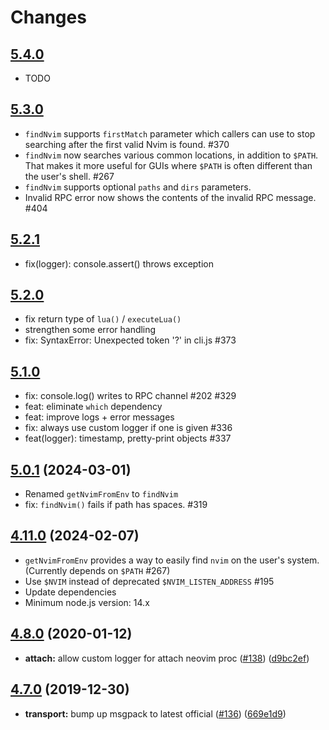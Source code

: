 # Changes

## [5.4.0](https://github.com/neovim/node-client/compare/v5.3.0...v5.4.0)

- TODO

## [5.3.0](https://github.com/neovim/node-client/compare/v5.2.1...v5.3.0)

- `findNvim` supports `firstMatch` parameter which callers can use to stop
  searching after the first valid Nvim is found. #370
- `findNvim` now searches various common locations, in addition to `$PATH`. That
  makes it more useful for GUIs where `$PATH` is often different than the user's
  shell. #267
- `findNvim` supports optional `paths` and `dirs` parameters.
- Invalid RPC error now shows the contents of the invalid RPC message. #404

## [5.2.1](https://github.com/neovim/node-client/compare/v5.2.0...v5.2.1)

- fix(logger): console.assert() throws exception

## [5.2.0](https://github.com/neovim/node-client/compare/v5.1.0...v5.2.0)

- fix return type of `lua()` / `executeLua()`
- strengthen some error handling
- fix: SyntaxError: Unexpected token '?' in cli.js #373

## [5.1.0](https://github.com/neovim/node-client/compare/v4.11.0...v5.1.0)

- fix: console.log() writes to RPC channel #202 #329
- feat: eliminate `which` dependency
- feat: improve logs + error messages
- fix: always use custom logger if one is given #336
- feat(logger): timestamp, pretty-print objects #337

## [5.0.1](https://github.com/neovim/node-client/compare/v4.11.0...v5.0.1) (2024-03-01)

- Renamed `getNvimFromEnv` to `findNvim`
- fix: `findNvim()` fails if path has spaces. #319

## [4.11.0](https://github.com/neovim/node-client/compare/v4.10.0...v4.11.0) (2024-02-07)

- `getNvimFromEnv` provides a way to easily find `nvim` on the user's system. (Currently depends on `$PATH` #267)
- Use `$NVIM` instead of deprecated `$NVIM_LISTEN_ADDRESS` #195
- Update dependencies
- Minimum node.js version: 14.x

## [4.8.0](https://github.com/neovim/node-client/compare/v4.7.0...v4.8.0) (2020-01-12)

- **attach:** allow custom logger for attach neovim proc ([#138](https://github.com/neovim/node-client/issues/138)) ([d9bc2ef](https://github.com/neovim/node-client/commit/d9bc2efe30cd4c0de3691e953cace04d02e7855f))

## [4.7.0](https://github.com/neovim/node-client/compare/v4.6.0...v4.7.0) (2019-12-30)

- **transport:** bump up msgpack to latest official ([#136](https://github.com/neovim/node-client/issues/136)) ([669e1d9](https://github.com/neovim/node-client/commit/669e1d9591138dc315092c52b819f118ece66749))
